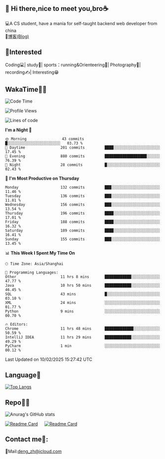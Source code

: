 👋 Hi there,nice to meet you,bro☕
---
💻A CS student, have a mania for self-taught backend web developer from china   
📌[博客(Blog)](https://github.com/HealUP/MyBlog)

 <!-- waka-box start -->
 <!-- waka-box end -->
 
🧲**Interested**
--
Coding💻| study📖| sports：running&Orienteering🏃‍| Photography📸| recording✍️| Interesting😁

WakaTime👨‍💻
---
<!--START_SECTION:waka-->
![Code Time](http://img.shields.io/badge/Code%20Time-2%2C503%20hrs%2022%20mins-blue)

![Profile Views](http://img.shields.io/badge/Profile%20Views-8-blue)

![Lines of code](https://img.shields.io/badge/From%20Hello%20World%20I%27ve%20Written-205.1%20thousand%20lines%20of%20code-blue)

**I'm a Night 🦉** 

```text
🌞 Morning                43 commits          █░░░░░░░░░░░░░░░░░░░░░░░░   03.73 % 
🌆 Daytime                201 commits         ████░░░░░░░░░░░░░░░░░░░░░   17.45 % 
🌃 Evening                880 commits         ███████████████████░░░░░░   76.39 % 
🌙 Night                  28 commits          █░░░░░░░░░░░░░░░░░░░░░░░░   02.43 % 
```
📅 **I'm Most Productive on Thursday** 

```text
Monday                   132 commits         ███░░░░░░░░░░░░░░░░░░░░░░   11.46 % 
Tuesday                  136 commits         ███░░░░░░░░░░░░░░░░░░░░░░   11.81 % 
Wednesday                156 commits         ███░░░░░░░░░░░░░░░░░░░░░░   13.54 % 
Thursday                 196 commits         ████░░░░░░░░░░░░░░░░░░░░░   17.01 % 
Friday                   188 commits         ████░░░░░░░░░░░░░░░░░░░░░   16.32 % 
Saturday                 189 commits         ████░░░░░░░░░░░░░░░░░░░░░   16.41 % 
Sunday                   155 commits         ███░░░░░░░░░░░░░░░░░░░░░░   13.45 % 
```


📊 **This Week I Spent My Time On** 

```text
🕑︎ Time Zone: Asia/Shanghai

💬 Programming Languages: 
Other                    11 hrs 8 mins       ████████████░░░░░░░░░░░░░   47.77 % 
Java                     10 hrs 50 mins      ████████████░░░░░░░░░░░░░   46.45 % 
SQL                      43 mins             █░░░░░░░░░░░░░░░░░░░░░░░░   03.10 % 
XML                      24 mins             ░░░░░░░░░░░░░░░░░░░░░░░░░   01.77 % 
Python                   9 mins              ░░░░░░░░░░░░░░░░░░░░░░░░░   00.70 % 

🔥 Editors: 
Chrome                   11 hrs 48 mins      █████████████░░░░░░░░░░░░   50.59 % 
IntelliJ IDEA            11 hrs 29 mins      ████████████░░░░░░░░░░░░░   49.29 % 
PyCharm                  1 min               ░░░░░░░░░░░░░░░░░░░░░░░░░   00.12 % 
```


 Last Updated on 10/02/2025 15:27:42 UTC
<!--END_SECTION:waka-->

Language🚀
---
[![Top Langs](https://github-readme-stats.vercel.app/api/top-langs/?username=HealUP&layout=compact&hide_border=true)](https://github.com/HealUP)

Repo🧑‍💻
---
![Anurag's GitHub stats](https://github-readme-stats.vercel.app/api?username=HealUP&count_private=true&show_icons=true&theme=gruvbox&hide_border=true) 

[![Readme Card](https://github-readme-stats.vercel.app/api/pin/?username=HealUP&repo=InternetEy&theme=transparent)](https://github.com/HealUP/InternetEy) &emsp;
[![Readme Card](https://github-readme-stats.vercel.app/api/pin/?username=HealUP&repo=CampusExperience&theme=transparent)](https://github.com/HealUP/CampusExperience)


Contact me📱:
---
📮Mail:deng_zh@icloud.com  

